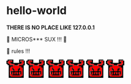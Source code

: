 # hello-world

**THERE IS NO PLACE LIKE 127.0.0.1**


:poop: MICROS*** SUX !!! :poop:


:penguin: rules !!!


![Alt text]( ./images/evil_2.png?raw=true "Evil Shit")
![Alt text]( ./images/evil_2.png?raw=true "Evil Shit")
![Alt text]( ./images/evil_2.png?raw=true "Evil Shit")
![Alt text]( ./images/evil_2.png?raw=true "Evil Shit")
![Alt text]( ./images/evil_2.png?raw=true "Evil Shit")
![Alt text]( ./images/evil_2.png?raw=true "Evil Shit")
